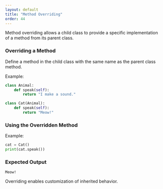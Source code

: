 ```yaml
---
layout: default
title: "Method Overriding"
order: 44
---
```


Method overriding allows a child class to provide a specific implementation of a method from its parent class.

### Overriding a Method

Define a method in the child class with the same name as the parent class method.

Example:

```python
class Animal:
    def speak(self):
        return "I make a sound."

class Cat(Animal):
    def speak(self):
        return "Meow!"
```

### Using the Overridden Method

Example:

```python
cat = Cat()
print(cat.speak())
```

### Expected Output

```plaintext
Meow!
```

Overriding enables customization of inherited behavior.